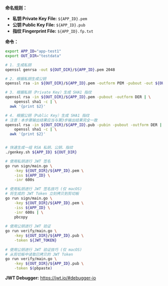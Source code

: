 **命名规则：**

- **私钥 Private Key File:** `${APP_ID}.pem`
- **公钥 Public Key File:** `${APP_ID}.pub`
- **指纹 Fingerprint File:** `${APP_ID}.fp.txt`

**命令：**

```sh
export APP_ID="app-test1"
export OUT_DIR="testdata"

# 1. 生成私钥
openssl genrsa -out ${OUT_DIR}/${APP_ID}.pem 2048

# 2. 根据私钥生成公钥
openssl rsa -in ${OUT_DIR}/${APP_ID}.pem -outform PEM -pubout -out ${OUT_DIR}/${APP_ID}.pub

# 3. 根据私钥（Private Key）生成 SHA1 指纹
openssl rsa -in ${OUT_DIR}/${APP_ID}.pem -pubout -outform DER | \
	openssl sha1 -c | \
  awk '{print $2}'

# 4. 根据公钥（Public Key）生成 SHA1 指纹
# 注意：本步骤输出结果应当与第3步输出结果完全一致
openssl rsa -in ${OUT_DIR}/${APP_ID}.pub -pubin -pubout -outform DER | \
	openssl sha1 -c | \
  awk '{print $2}'


# 快速生成一组 RSA 私钥、公钥、指纹
./genkey.sh ${APP_ID} ${OUT_DIR}

# 使用私钥进行 JWT 签名
go run sign/main.go \
	-key ${OUT_DIR}/${APP_ID}.pem \
	-iss ${APP_ID} \
	-inr 600s

# 使用私钥进行 JWT 签名技巧 (仅 macOS)
# 将生成的 JWT Token 立刻拷贝到剪切板
go run sign/main.go \
	-key ${OUT_DIR}/${APP_ID}.pem \
	-iss ${APP_ID} \
	-inr 600s | \
	pbcopy
	
# 使用公钥进行 JWT 验证
go run verify/main.go \
	-key ${OUT_DIR}/${APP_ID}.pub \
	-token ${JWT_TOKEN}
	
# 使用公钥进行 JWT 验证技巧 (仅 macOS)
# 从剪切板中读取已拷贝的 JWT Token
go run verify/main.go \
	-key ${OUT_DIR}/${APP_ID}.pub \
	-token $(pbpaste)
```

**JWT Debugger:** https://jwt.io/#debugger-io
